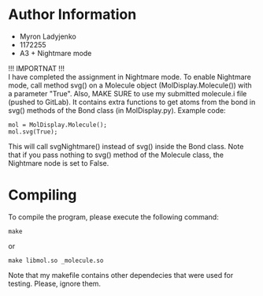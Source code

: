 # Author Information
- Myron Ladyjenko
- 1172255
- A3 + Nightmare mode

!!! IMPORTNAT !!!      
I have completed the assignment in Nightmare mode. To enable Nightmare mode, call method svg() on a Molecule object (MolDisplay.Molecule()) with a parameter "True". Also, MAKE SURE to use my submitted molecule.i file (pushed to GitLab). It contains extra functions to get atoms from the bond in svg() methods of the Bond class (in MolDisplay.py). Example code:
```
mol = MolDisplay.Molecule();
mol.svg(True);
```
This will call svgNightmare() instead of svg() inside the Bond class. Note that if you pass nothing to svg() method of the Molecule class, the Nightmare node is set to False.

# Compiling
To compile the program, please execute the following command:
```
make
```
or
```
make libmol.so _molecule.so
```
Note that my makefile contains other dependecies that were used for testing. Please, ignore them.
